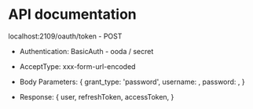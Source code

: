 # API documentation

localhost:2109/oauth/token - POST

-   Authentication: BasicAuth - ooda / secret
-   AcceptType: xxx-form-url-encoded
-   Body Parameters: 
    {
        grant_type: 'password',
        username: <USERNAME>,
        password: <PASSWORD>,
    }

-   Response: {
        user,
        refreshToken,
        accessToken,
    }